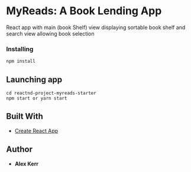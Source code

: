 # MyReads: A Book Lending App

React app with main (book Shelf) view displaying sortable book shelf and search view allowing book selection

### Installing

```
npm install
```

## Launching app
```
cd reactnd-project-myreads-starter
npm start or yarn start
```

## Built With

* [Create React App](https://github.com/facebookincubator/create-react-app)


## Author

* **Alex Kerr**
